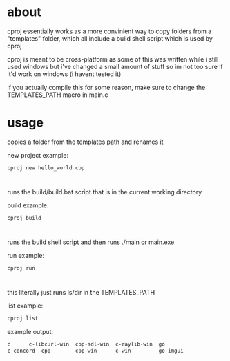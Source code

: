 # about
cproj essentially works as a more convinient way to copy folders from a "templates" folder, which all include a build shell script which is used by cproj

cproj is meant to be cross-platform as some of this was written while i still used windows but i've changed a small amount of stuff so im not too sure if it'd work on windows (i havent tested it)

if you actually compile this for some reason, make sure to change the TEMPLATES_PATH macro in main.c

# usage

copies a folder from the templates path and renames it

new project example:

```sh
cproj new hello_world cpp 
```

#

runs the build/build.bat script that is in the current working directory

build example:
```sh
cproj build
```

#

runs the build shell script and then runs ./main or main.exe

run example:
```sh
cproj run
```

#

this literally just runs ls/dir in the TEMPLATES_PATH

list example:
```sh
cproj list
```

example output:
```sh
c	   c-libcurl-win  cpp-sdl-win  c-raylib-win  go
c-concord  cpp		  cpp-win      c-win	     go-imgui
```
